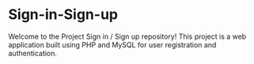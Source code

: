 # Sign-in-Sign-up
Welcome to the Project Sign in / Sign up repository! This project is a web application built using PHP and MySQL for user registration and authentication.
